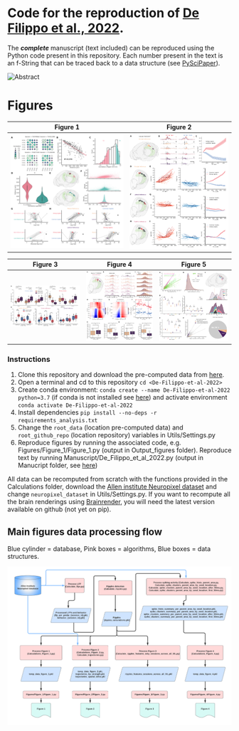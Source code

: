 # Code for the reproduction of [De Filippo et al., 2022](https://elifesciences.org/articles/85488).
The ***complete*** manuscript (text included) can be reproduced using the Python code present in this repository. Each number present in the text is an f-String that can be traced back to a data structure (see [PySciPaper](https://github.com/RobertoDF/PySciPaper)).

![Abstract](Manuscript/Abstract_De_Filippo_et_al_2022.jpg "Figure 1")

# Figures
Figure 1          |  Figure 2
:-------------------------:|:-------------------------:
![Figure 1](Output_figures/Figure_1.png "Figure 1") |  ![Figure 2](Output_figures/Figure_2.png "Figure 2")

Figure 3         |  Figure 4 | Figure 5 
:-------------------------:|:-------------------------:| :-------------------------:
![Figure 3](Output_figures/Figure_3.png "Figure 3") |  ![Figure 4](Output_figures/Figure_4.png "Figure 4") | ![Figure 5](Output_figures/Figure_5.png "Figure 5") 


### Instructions

1. Clone this repository and download the pre-computed data from [here](https://figshare.com/s/d1c93882d6438646dd64).
2. Open a terminal and cd to this repository `cd <De-Filippo-et-al-2022>`
3. Create conda environment: `conda create --name De-Filippo-et-al-2022 python=3.7` (if conda is not installed see [here](https://docs.conda.io/projects/conda/en/latest/user-guide/install/index.html)) and activate environment `conda activate De-Filippo-et-al-2022`
4. Install dependencies `pip install --no-deps -r requirements_analysis.txt`     
5. Change the `root_data` (location pre-computed data) and `root_github_repo` (location repository) variables in Utils/Settings.py
6. Reproduce figures by running the associated code, e.g. Figures/Figure_1/Figure_1.py (output in Output_figures folder). Reproduce text by running Manuscript/De_Filippo_et_al_2022.py (output in Manucript folder, see [here](https://github.com/RobertoDF/Pyscipaper))

All data can be recomputed from scratch with the functions provided in the Calculations folder, download the [Allen institute Neuropixel dataset](https://allensdk.readthedocs.io/en/latest/visual_coding_neuropixels.html) and change `neuropixel_dataset` in Utils/Settings.py.
If you want to recompute all the brain renderings using [Brainrender](https://github.com/brainglobe/brainrender), you will need the latest version available on github (not yet on pip).

## Main figures data processing flow
Blue cylinder = database, Pink boxes = algorithms, Blue boxes = data structures. 

![](Main_figs_flowchart.png)

